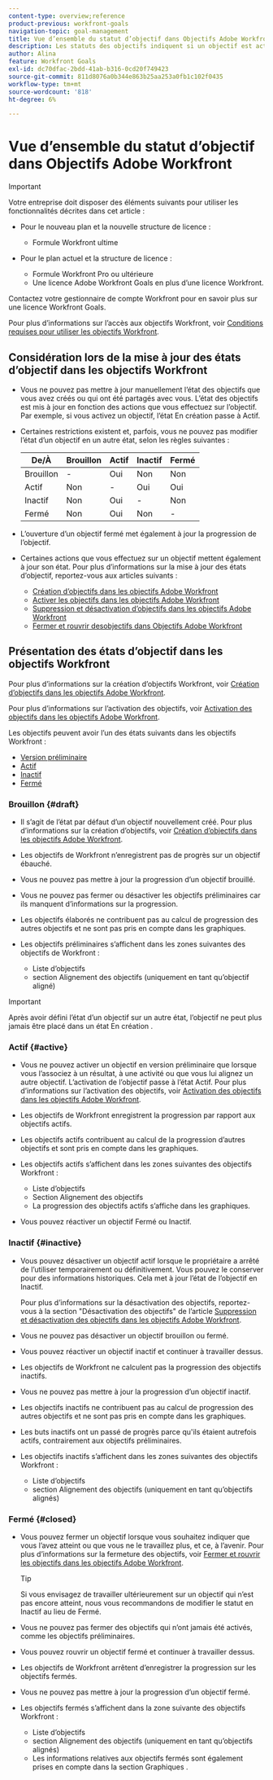 ```yaml
---
content-type: overview;reference
product-previous: workfront-goals
navigation-topic: goal-management
title: Vue d’ensemble du statut d’objectif dans Objectifs Adobe Workfront
description: Les statuts des objectifs indiquent si un objectif est actif et enregistre actuellement la progression, ou s’il est inactif, rédigé ou déjà atteint.
author: Alina
feature: Workfront Goals
exl-id: dc70dfac-2bdd-41ab-b316-0cd20f749423
source-git-commit: 811d8076a0b344e863b25aa253a0fb1c102f0435
workflow-type: tm+mt
source-wordcount: '818'
ht-degree: 6%

---
```


# Vue d’ensemble du statut d’objectif dans Objectifs Adobe Workfront

>[!IMPORTANT]
>
>Votre entreprise doit disposer des éléments suivants pour utiliser les fonctionnalités décrites dans cet article :
>
>* Pour le nouveau plan et la nouvelle structure de licence :
>
>   * Formule Workfront ultime
>    
>* Pour le plan actuel et la structure de licence :
>
>   * Formule Workfront Pro ou ultérieure
>   * Une licence Adobe Workfront Goals en plus d’une licence Workfront.
>
>Contactez votre gestionnaire de compte Workfront pour en savoir plus sur une licence Workfront Goals.
> 
>Pour plus d’informations sur l’accès aux objectifs Workfront, voir [Conditions requises pour utiliser les objectifs Workfront](/help/quicksilver/workfront-goals/goal-management/access-needed-for-wf-goals.md).

## Considération lors de la mise à jour des états d’objectif dans les objectifs Workfront

* Vous ne pouvez pas mettre à jour manuellement l’état des objectifs que vous avez créés ou qui ont été partagés avec vous. L’état des objectifs est mis à jour en fonction des actions que vous effectuez sur l’objectif. Par exemple, si vous activez un objectif, l’état En création passe à Actif.
* Certaines restrictions existent et, parfois, vous ne pouvez pas modifier l’état d’un objectif en un autre état, selon les règles suivantes :

  | De/À | Brouillon | Actif | Inactif | Fermé |
  |---|---|---|---|---|
  | Brouillon | - | Oui | Non | Non |
  | Actif | Non | - | Oui | Oui |
  | Inactif | Non | Oui | - | Non |
  | Fermé | Non | Oui | Non | - |

* L’ouverture d’un objectif fermé met également à jour la progression de l’objectif.
* Certaines actions que vous effectuez sur un objectif mettent également à jour son état. Pour plus d’informations sur la mise à jour des états d’objectif, reportez-vous aux articles suivants :

   * [Création d’objectifs dans les objectifs Adobe Workfront](../../workfront-goals/goal-management/create-goals.md)
   * [Activer les objectifs dans les objectifs Adobe Workfront](../../workfront-goals/goal-management/activate-goals.md)
   * [Suppression et désactivation d’objectifs dans les objectifs Adobe Workfront](../../workfront-goals/goal-management/delete-and-deactivate-goals.md)
   * [Fermer et rouvrir desobjectifs dans Objectifs Adobe Workfront](../../workfront-goals/goal-management/close-and-reopen-goals.md)

## Présentation des états d’objectif dans les objectifs Workfront

Pour plus d’informations sur la création d’objectifs Workfront, voir [Création d’objectifs dans les objectifs Adobe Workfront](../../workfront-goals/goal-management/create-goals.md).

Pour plus d’informations sur l’activation des objectifs, voir [Activation des objectifs dans les objectifs Adobe Workfront](../../workfront-goals/goal-management/activate-goals.md).

Les objectifs peuvent avoir l’un des états suivants dans les objectifs Workfront :

* [Version préliminaire](#draft)
* [Actif](#active)
* [Inactif](#inactive)
* [Fermé](#closed)

### Brouillon {#draft}

* Il s’agit de l’état par défaut d’un objectif nouvellement créé. Pour plus d’informations sur la création d’objectifs, voir [Création d’objectifs dans les objectifs Adobe Workfront](../../workfront-goals/goal-management/create-goals.md).
* Les objectifs de Workfront n’enregistrent pas de progrès sur un objectif ébauché.
* Vous ne pouvez pas mettre à jour la progression d’un objectif brouillé.
* Vous ne pouvez pas fermer ou désactiver les objectifs préliminaires car ils manquent d’informations sur la progression.
* Les objectifs élaborés ne contribuent pas au calcul de progression des autres objectifs et ne sont pas pris en compte dans les graphiques.
* Les objectifs préliminaires s’affichent dans les zones suivantes des objectifs de Workfront :

   * Liste d’objectifs
   * section Alignement des objectifs (uniquement en tant qu’objectif aligné)


>[!IMPORTANT]
>
>Après avoir défini l’état d’un objectif sur un autre état, l’objectif ne peut plus jamais être placé dans un état En création .

### Actif {#active}

* Vous ne pouvez activer un objectif en version préliminaire que lorsque vous l’associez à un résultat, à une activité ou que vous lui alignez un autre objectif. L’activation de l’objectif passe à l’état Actif. Pour plus d’informations sur l’activation des objectifs, voir [Activation des objectifs dans les objectifs Adobe Workfront](../../workfront-goals/goal-management/activate-goals.md).
* Les objectifs de Workfront enregistrent la progression par rapport aux objectifs actifs.
* Les objectifs actifs contribuent au calcul de la progression d’autres objectifs et sont pris en compte dans les graphiques.
* Les objectifs actifs s’affichent dans les zones suivantes des objectifs Workfront :

   * Liste d’objectifs
   * Section Alignement des objectifs
   * La progression des objectifs actifs s’affiche dans les graphiques.

* Vous pouvez réactiver un objectif Fermé ou Inactif.

### Inactif {#inactive}

* Vous pouvez désactiver un objectif actif lorsque le propriétaire a arrêté de l’utiliser temporairement ou définitivement. Vous pouvez le conserver pour des informations historiques. Cela met à jour l’état de l’objectif en Inactif.

  Pour plus d’informations sur la désactivation des objectifs, reportez-vous à la section &quot;Désactivation des objectifs&quot; de l’article [Suppression et désactivation des objectifs dans les objectifs Adobe Workfront](../../workfront-goals/goal-management/delete-and-deactivate-goals.md).

* Vous ne pouvez pas désactiver un objectif brouillon ou fermé.
* Vous pouvez réactiver un objectif inactif et continuer à travailler dessus.
* Les objectifs de Workfront ne calculent pas la progression des objectifs inactifs.
* Vous ne pouvez pas mettre à jour la progression d’un objectif inactif.
* Les objectifs inactifs ne contribuent pas au calcul de progression des autres objectifs et ne sont pas pris en compte dans les graphiques.
* Les buts inactifs ont un passé de progrès parce qu&#39;ils étaient autrefois actifs, contrairement aux objectifs préliminaires.
* Les objectifs inactifs s’affichent dans les zones suivantes des objectifs Workfront :

   * Liste d’objectifs
   * section Alignement des objectifs (uniquement en tant qu’objectifs alignés)

### Fermé {#closed}

* Vous pouvez fermer un objectif lorsque vous souhaitez indiquer que vous l’avez atteint ou que vous ne le travaillez plus, et ce, à l’avenir. Pour plus d’informations sur la fermeture des objectifs, voir [Fermer et rouvrir les objectifs dans les objectifs Adobe Workfront](../../workfront-goals/goal-management/close-and-reopen-goals.md).

  >[!TIP]
  >
  >Si vous envisagez de travailler ultérieurement sur un objectif qui n’est pas encore atteint, nous vous recommandons de modifier le statut en Inactif au lieu de Fermé.

* Vous ne pouvez pas fermer des objectifs qui n’ont jamais été activés, comme les objectifs préliminaires.
* Vous pouvez rouvrir un objectif fermé et continuer à travailler dessus.
* Les objectifs de Workfront arrêtent d’enregistrer la progression sur les objectifs fermés.
* Vous ne pouvez pas mettre à jour la progression d’un objectif fermé.
* Les objectifs fermés s’affichent dans la zone suivante des objectifs Workfront :

   * Liste d’objectifs
   * section Alignement des objectifs (uniquement en tant qu’objectifs alignés)
   * Les informations relatives aux objectifs fermés sont également prises en compte dans la section Graphiques .
